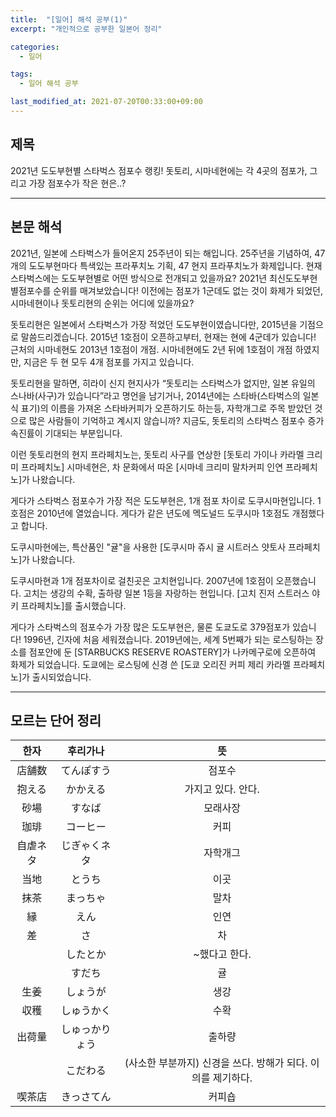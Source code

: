 ```yaml
---
title:  "[일어] 해석 공부(1)"
excerpt: "개인적으로 공부한 일본어 정리"

categories:
  - 일어

tags:
  - 일어 해석 공부

last_modified_at: 2021-07-20T00:33:00+09:00
---
```



## 제목

2021년 도도부현별 스타벅스 점포수 랭킹! 돗토리, 시마네현에는 각 4곳의 점포가, 그리고 가장 점포수가 작은 현은..?

---

## 본문 해석

2021년, 일본에 스타벅스가 들어온지 25주년이 되는 해입니다. 25주년을 기념하여, 47개의 도도부현마다 특색있는 프라푸치노 기획, 47 현지 프라푸치노가 화제입니다. 현재 스타벅스에는 도도부현별로 어떤 방식으로 전개되고 있을까요? 2021년 최신도도부현별점포수를 순위를 매겨보았습니다! 이전에는 점포가 1군데도 없는 것이 화제가 되었던, 시마네현이나 돗토리현의 순위는 어디에 있을까요?

돗토리현은 일본에서 스타벅스가 가장 적었던 도도부현이였습니다만, 2015년을 기점으로 말씀드리겠습니다. 2015년 1호점이 오픈하고부터, 현재는 현에 4군데가 있습니다! 근처의 시마네현도 2013년 1호점이 개점. 시마네현에도 2년 뒤에 1호점이 개점 하였지만, 지금은 두 현 모두 4개 점포를 가지고 있습니다.

돗토리현을 말하면, 히라이 신지 현지사가 “돗토리는 스타벅스가 없지만, 일본 유일의 스나바(사구)가 있습니다”라고 명언을 남기거나, 2014년에는 스타바(스타벅스의 일본식 표기)의 이름을 가져온 스타바커피가 오픈하기도 하는등, 자학개그로 주목 받았던 것으로 많은 사람들이 기억하고 계시지 않습니까? 지금도, 돗토리의 스타벅스 점포수 증가속진률이 기대되는 부분입니다.

이런 돗토리현의 현지 프라페치노는, 돗토리 사구를 연상한 [돗토리 가이나 카라멜 크리미 프라페치노] 시마네현은, 차 문화에서 따온 [시마네 크리미 말차커피 인연 프라페치노]가 나왔습니다.

게다가 스타벅스 점포수가 가장 적은 도도부현은, 1개 점포 차이로 도쿠시마현입니다. 1호점은 2010년에 열었습니다. 게다가 같은 년도에 멕도널드 도쿠시마 1호점도 개점했다고 합니다.

도쿠시마현에는, 특산품인 "귤"을 사용한 [도쿠시마 쥬시 귤 시트러스 얏토사 프라페치노]가 나왔습니다.

도쿠시마현과 1개 점포차이로 걸친곳은 고치현입니다. 2007년에 1호점이 오픈했습니다. 고치는 생강의 수확, 출하량 일본 1등을 자랑하는 현입니다. [고치 진저 스트러스 야키 프라페치노]를 출시했습니다.

게다가 스타벅스의 점포수가 가장 많은 도도부현은, 물론 도쿄도로 379점포가 있습니다! 1996년, 긴자에 처음 세워졌습니다. 2019년에는, 세계 5번째가 되는 로스팅하는 장소를 점포안에 둔 [STARBUCKS RESERVE ROASTERY]가 나카메구로에 오픈하여 화제가 되었습니다. 도쿄에는 로스팅에 신경 쓴 [도쿄 오리진 커피 제리 카라멜 프라페치노]가 출시되었습니다. 

---

## 모르는 단어 정리

|한자|후리가나|뜻|
|:--:|:--:|:--:|
|店舗数|てんぽすう| 점포수|
|抱える|かかえる| 가지고 있다. 안다.|
|砂場|すなば|모래사장|
|珈琲|コーヒー|커피|
|自虐ネタ|じぎゃくネタ|자학개그|
|当地|とうち|이곳|
|抹茶|まっちゃ|말차|
|縁|えん|인연|
|差|さ|차|
||したとか| ~했다고 한다.|
||すだち|귤|
|生姜|しょうが|생강|
|収穫|しゅうかく|수확|
|出荷量|しゅっかりょう|출하량|
||こだわる|(사소한 부분까지) 신경을 쓰다. 방해가 되다. 이의를 제기하다.|
|喫茶店|きっさてん|커피숍|